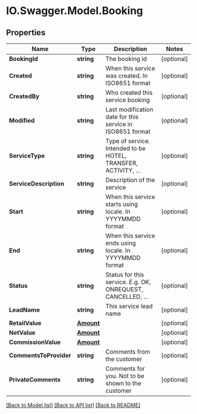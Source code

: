 # IO.Swagger.Model.Booking
## Properties

Name | Type | Description | Notes
------------ | ------------- | ------------- | -------------
**BookingId** | **string** | The booking id | [optional] 
**Created** | **string** | When this service was created. In ISO8651 format | [optional] 
**CreatedBy** | **string** | Who created this service booking | [optional] 
**Modified** | **string** | Last modification date for this service in ISO8651 format | [optional] 
**ServiceType** | **string** | Type of service. Intended to be HOTEL, TRANSFER, ACTIVITY, ... | [optional] 
**ServiceDescription** | **string** | Description of the service | [optional] 
**Start** | **string** | When this service starts using locale. In YYYYMMDD format | [optional] 
**End** | **string** | When this service ends using locale. In YYYYMMDD format | [optional] 
**Status** | **string** | Status for this service. E.g. OK, ONREQUEST, CANCELLED, ... | [optional] 
**LeadName** | **string** | This service lead name | [optional] 
**RetailValue** | [**Amount**](Amount.md) |  | [optional] 
**NetValue** | [**Amount**](Amount.md) |  | [optional] 
**CommissionValue** | [**Amount**](Amount.md) |  | [optional] 
**CommentsToProvider** | **string** | Comments from the customer | [optional] 
**PrivateComments** | **string** | Comments for you. Not to be shown to the customer | [optional] 

[[Back to Model list]](../README.md#documentation-for-models) [[Back to API list]](../README.md#documentation-for-api-endpoints) [[Back to README]](../README.md)

